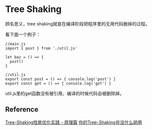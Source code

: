 # Tree Shaking

顾名思义，tree shaking就是在编译阶段把程序里的无用代码删掉的过程。

看下面一个例子：
```
//main.js
import { post } from './util.js'

let baz = () => {
  post()
}

//util.js
export const post = () => { console.log('post') }
export const get = () => { console.log('get') }
```

util.js里的get函数没有被引用，编译的时候代码会被删除掉。

## Reference
[Tree-Shaking性能优化实践 - 原理篇](https://juejin.cn/post/6844903544756109319)
[你的Tree-Shaking并没什么卵用](https://zhuanlan.zhihu.com/p/32831172)